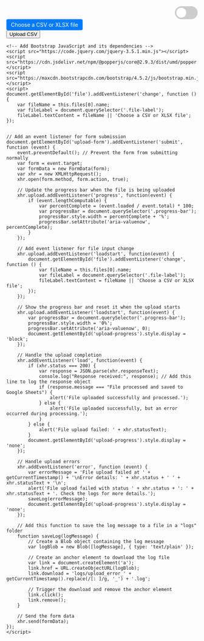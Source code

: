 <html lang="en">
<head>
    <meta charset="UTF-8">
    <meta name="viewport" content="width=device-width, initial-scale=1.0">
    <title>CSV/XLSX Upload</title>
    <!-- Add Bootstrap CSS -->
    <link rel="stylesheet" href="https://maxcdn.bootstrapcdn.com/bootstrap/4.5.2/css/bootstrap.min.css">
    <!-- Add custom CSS -->
    <style>
        body.dark-mode {
            background-color: #343a40;
            color: #fff;
        }
        .file-label {
            display: inline-block;
            padding: 6px 12px;
            cursor: pointer;
            background-color: #007bff;
            color: #fff;
            border-radius: 4px;
        }
        .file-label:hover {
            background-color: #0056b3;
        }
        .row.mt-3 {
            display: flex;
            justify-content: flex-end;
        }
        .toggle-btn {
            position: relative;
            display: inline-block;
            width: 60px;
            height: 34px;
        }
        .toggle-btn input {
            display: none;
        }
        .slider {
            position: absolute;
            cursor: pointer;
            top: 0;
            left: 0;
            right: 0;
            bottom: 0;
            background-color: #ccc;
            -webkit-transition: .4s;
            transition: .4s;
        }
        .slider:before {
            position: absolute;
            content: "";
            height: 26px;
            width: 26px;
            left: 4px;
            bottom: 4px;
            background-color: white;
            -webkit-transition: .4s;
            transition: .4s;
        }
        input:checked + .slider {
            background-color: #2196F3;
        }
        input:checked + .slider:before {
            -webkit-transform: translateX(26px);
            -ms-transform: translateX(26px);
            transform: translateX(26px);
        }
        .slider.round {
            border-radius: 34px;
        }
        .slider.round:before {
            border-radius: 50%;
        }
    </style>
    <!-- Add custom JavaScript for toggling light and dark mode -->
    <script>
        function toggleDarkMode() {
            document.body.classList.toggle('dark-mode');
        }
    </script>
</head>
<body class="light-mode">
    <div class="container">
        <div class="row mt-3">
            <div class="col text-right">
                <label class="toggle-btn">
                    <input type="checkbox" onclick="toggleDarkMode()">
                    <span class="slider round"></span>
                </label>
            </div>
        </div>
        <div class="row justify-content-center">
            <div class="col-md-6">
                <form id="upload-form" action="https://banzai-data-app.herokuapp.com/upload_csv" method="POST" enctype="multipart/form-data">
                    <div class="form-group">
                        <input type="file" class="file-input form-control-file" name="file" id="file" accept=".csv,.xlsx" style="display:none;">
                        <label for="file" class="file-label">Choose a CSV or XLSX file</label>
                    </div>
                    <div class="form-group">
                           <button type="submit" class="submit-btn btn btn-primary">Upload CSV</button>
                    </div>
                    <div id="upload-progress" class="mt-3" style="display:none;">
                        <p class="text-center">Uploading...</p>
                        <div class="progress">
                            <div class="progress-bar" role="progressbar" style="width: 0%;" aria-valuenow="0" aria-valuemin="0" aria-valuemax="100"></div>
                        </div>
                    </div>
                </form>
            </div>
        </div>
    </div>
    
    <!-- Add Bootstrap JavaScript and its dependencies -->
    <script src="https://code.jquery.com/jquery-3.5.1.min.js"></script>
    <script src="https://cdn.jsdelivr.net/npm/@popperjs/core@2.9.3/dist/umd/popper.min.js"></script>
    <script src="https://maxcdn.bootstrapcdn.com/bootstrap/4.5.2/js/bootstrap.min.js"></script>
    <script>    
    document.getElementById('file').addEventListener('change', function () {
        var fileName = this.files[0].name;
        var fileLabel = document.querySelector('.file-label');
        fileLabel.textContent = fileName || 'Choose a CSV or XLSX file';
    });
    

    // Add an event listener for form submission
    document.getElementById('upload-form').addEventListener('submit', function (event) {
        event.preventDefault(); // Prevent the form from submitting normally
        var form = event.target;
        var formData = new FormData(form);
        var xhr = new XMLHttpRequest();
        xhr.open(form.method, form.action, true);

        // Update the progress bar when the file is being uploaded
        xhr.upload.addEventListener('progress', function(event) {
            if (event.lengthComputable) {
                var percentComplete = (event.loaded / event.total) * 100;
                var progressBar = document.querySelector('.progress-bar');
                progressBar.style.width = percentComplete + '%';
                progressBar.setAttribute('aria-valuenow', percentComplete);
            }
        });

        // Add event listener for file input change
        xhr.upload.addEventListener('loadstart', function(event) {
            document.getElementById('file').addEventListener('change', function () {
                var fileName = this.files[0].name;
                var fileLabel = document.querySelector('.file-label');
                fileLabel.textContent = fileName || 'Choose a CSV or XLSX file';
            });
        });

        // Show the progress bar and reset it when the upload starts
        xhr.upload.addEventListener('loadstart', function(event) {
            var progressBar = document.querySelector('.progress-bar');
            progressBar.style.width = '0%';
            progressBar.setAttribute('aria-valuenow', 0);
            document.getElementById('upload-progress').style.display = 'block';
        });

        // Handle the upload completion
        xhr.addEventListener('load', function(event) {
            if (xhr.status === 200) {
                var response = JSON.parse(xhr.responseText);
                console.log("Response received:", response); // Add this line to log the response object
                if (response.message === "File processed and saved to Google Sheets") {
                    alert('File uploaded successfully and processed.');
                } else {
                    alert('File uploaded successfully, but an error occurred during processing.');
                }
            } else {
                alert('File upload failed: ' + xhr.statusText);
            }
            document.getElementById('upload-progress').style.display = 'none';
        });
        
        // Handle upload errors
        xhr.addEventListener('error', function (event) {
            var errorMessage = 'File upload failed at ' + getCurrentTimestamp() + '\nError details: ' + xhr.status + ' ' + xhr.statusText + '\n';
            alert('File upload failed with status ' + xhr.status + ': ' + xhr.statusText + '. Check the logs for more details.');
            saveLog(errorMessage);
            document.getElementById('upload-progress').style.display = 'none';
        });
        
        // Add this function to save the log message to a file in a "logs" folder
        function saveLog(logMessage) {
            // Create a Blob object containing the log message
            var logBlob = new Blob([logMessage], { type: 'text/plain' });

            // Create an anchor element to download the log file
            var link = document.createElement('a');
            link.href = URL.createObjectURL(logBlob);
            link.download = 'logs/upload_error_' + getCurrentTimestamp().replace(/[: ]/g, '_') + '.log';

            // Trigger the download and remove the anchor element
            link.click();
            link.remove();
        }

        // Send the form data
        xhr.send(formData);
    });
    </script>
</body>
</html>

